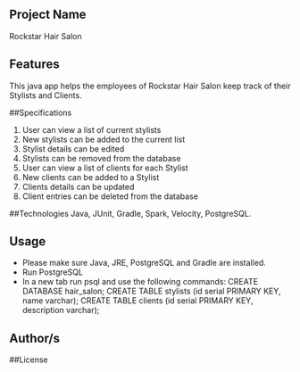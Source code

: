 ## Project Name
Rockstar Hair Salon
## Features
This java app helps the employees of Rockstar Hair Salon keep track of their Stylists and Clients.

##Specifications

1. User can view a list of current stylists
2. New stylists can be added to the current list
3. Stylist details can be edited
4. Stylists can be removed from the database
5. User can view a list of clients for each Stylist
6. New clients can be added to a Stylist
7. Clients details can be updated
8. Client entries can be deleted from the database

##Technologies
Java, JUnit, Gradle, Spark, Velocity, PostgreSQL.

## Usage
* Please make sure Java, JRE, PostgreSQL and Gradle are installed.
* Run PostgreSQL
* In a new tab run psql and use the following commands:
CREATE DATABASE hair_salon;
CREATE TABLE stylists (id serial PRIMARY KEY, name varchar);
CREATE TABLE clients (id serial PRIMARY KEY, description varchar);

## Author/s

##License

